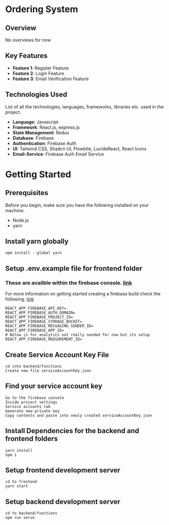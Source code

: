 # Ordering System

## Overview
No overviews for now

## Key Features

- **Feature 1**: Register Feature
- **Feature 2**: Login Feature
- **Feature 3**: Email Verification Feature

## Technologies Used

List of all the technologies, languages, frameworks, libraries etc. used in the project.

- **Language**: Javascript
- **Framework**: React.js, express.js
- **State Management**: Redux
- **Database**:  Firebase
- **Authentication**: Firebase Auth
- **UI**: Tailwind CSS, Shadcn UI, Flowbite, LucideReact, React Icons
- **Email-Service**: Firebase Auth Email Service

# Getting Started

## Prerequisites
Before you begin, make sure you have the following installed on your machine:

- Node.js
- yarn 

## Install yarn globally
```
npm install --global yarn
```
## Setup .env.example file for frontend folder 
### These are availble within the firebase console. [link](https://console.firebase.google.com/u/0/)
For more information on getting started creating a firebase build check the following. [link](https://firebase.google.com/docs/build)


```
REACT_APP_FIREBASE_API_KEY=
REACT_APP_FIREBASE_AUTH_DOMAIN= 
REACT_APP_FIREBASE_PROJECT_ID=
REACT_APP_FIREBASE_STORAGE_BUCKET=
REACT_APP_FIREBASE_MESSAGING_SENDER_ID=
REACT_APP_FIREBASE_APP_ID= 
# Below is for analytics not really needed for now but its setup
REACT_APP_FIREBASE_MEASUREMENT_ID= 

```

## Create Service Account Key File
```
cd into backend/functions
Create new file serviceAccountKey.json

```

## Find your service account key 
```
Go to the firebase console 
Inside project settings
Service accounts tab
Generate new private key
Copy contents and paste into newly created serviceAccountKey.json
```

## Install Dependencies for the backend and frontend folders

```
yarn install
npm i
```

## Setup frontend development server 
```
cd to frontend
yarn start
```
## Setup backend development server
```
cd to backend/functions
npm run serve
```
